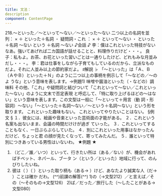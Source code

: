 ```yaml
---
title: 文法：
description
component: ContentPage
---
```



218.～といった／～といって～ない／～といった～ない
二つ以上の名詞を並列： × ＋ といった＋名詞 ・
疑問詞・これ ： × ＋ といって～ない ・
といった＋名詞 ～ない
という ＋名詞 ～ない
♪会話 ♪
李：僕はこれといった特技がないなあ。強いてあげれば二カ国語が話せることと、料理作りだけど・・・。 良子：私もよ。お茶、お花といった習いごとは一通りしたけど、どれもみな月並みだし・・・。
李：君は仕事をしながら子育てもしているのだから、立派なものだよ。それに人並み以上の節約家だよ。
♯解説 ♭
「～といった」は「Ａ、Ｂ（ＡやＢ）といった＋Ｎ」のように二つ以上の事柄を例示して「～などの／～のよ うな」という意味を表します。→例題1)
味噌や醤油といった（・などの）調味料 その他、「これ」や疑問詞と結びついて「これといって～ない／これといった～ない」のように文末で否定表現
と呼応して、「特に取り上げるほどの～はない」という意味を表します。この文型は一般に「～といって＋用言（動
詞・形容詞）～ない」「～といった＋名詞～ない／～という＋名詞～ない」という形を取ります。 これといった趣味もない。
これといってやりたいことはない。
§例文 §
１．彼女には、絵画や音楽といった芸術面の才能がある。
２．これという名案も出ないまま、会議の時間だけけが過ぎ ていった。
３．これといってすることもなく、一日ぶらぶらしていた。
４．別にこれといった用事はなかったんだけど、ちょっと君 の顔が見たくなって、寄ってみたんだ。
５．誰といって特別につきあっている男性はいないわ。
★例題 ★
1) （どこ／誰／いつ）といって、行きたい所は（ある／ない）が、機会があればチベット、ネパール、ブータ ン（という／といった）地域に行って、のんびりしたいね。
2) 彼は（ ）（ ）といった取り柄も（ある→ ）けど、あなたより誠実な人（だ→ ）ことは確か だわ。
(^^)前課の解答(^^)
1)の（→文型212）／と言えば／その（～そのもの→文型126）
2)ば／だった／旅行した（～したことがある→文型080）
